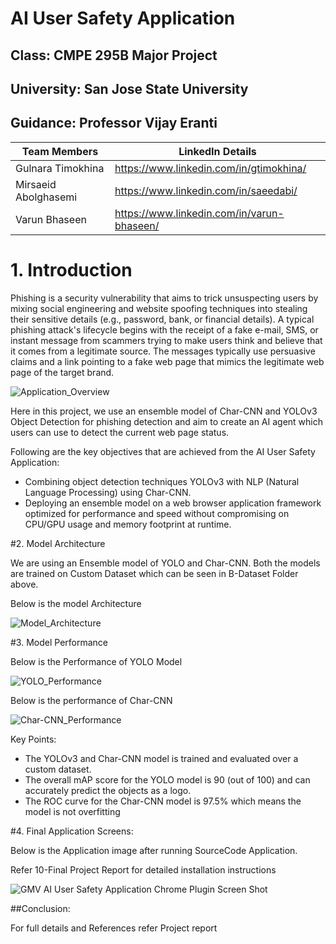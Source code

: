 # AI User Safety Application
## Class: CMPE 295B Major Project
## University: San Jose State University 
## Guidance: Professor Vijay Eranti

| Team Members | LinkedIn Details |
| ------------ | ----- |
| Gulnara Timokhina | https://www.linkedin.com/in/gtimokhina/ |
|Mirsaeid Abolghasemi | https://www.linkedin.com/in/saeedabi/ |
| Varun Bhaseen | https://www.linkedin.com/in/varun-bhaseen/ |

# 1. Introduction

Phishing is a security vulnerability that aims to trick unsuspecting users by mixing social engineering and website spoofing techniques into stealing their sensitive details (e.g., password, bank, or financial details). A typical phishing attack's lifecycle begins with the receipt of a fake e-mail, SMS, or instant message from scammers trying to make users think and believe that it comes from a legitimate source. The messages typically use persuasive claims and a link pointing to a fake web page that mimics the legitimate web page of the target brand.

![Application_Overview](E-Images/Application_Overview.jpg)

Here in this project, we use an ensemble model of Char-CNN and YOLOv3 Object Detection for phishing detection and aim to create an AI agent which users can use to detect the current web page status. 


Following are the key objectives that are achieved from the AI User Safety Application:  
*  Combining object detection techniques YOLOv3 with NLP (Natural Language Processing) using Char-CNN.
*  Deploying an ensemble model on a web browser application framework optimized for performance and speed without compromising on CPU/GPU usage and memory footprint at runtime.

#2. Model Architecture

We are using an Ensemble model of YOLO and Char-CNN. Both the models are trained on Custom Dataset which can be seen in B-Dataset Folder above.

Below is the model Architecture

![Model_Architecture](E-Images/Model_Architecture.jpg)


#3. Model Performance

Below is the Performance of YOLO Model

![YOLO_Performance](E-Images/YOLO_Model_Performance.jpg)

Below is the performance of Char-CNN

![Char-CNN_Performance](E-Images/Char-CNN_Model_Performance.png)

Key Points:

* The YOLOv3 and Char-CNN model is trained and evaluated over a custom dataset.
* The overall mAP score for the YOLO model is 90 (out of 100) and can accurately predict the objects as a logo. 
* The ROC curve for the Char-CNN model is 97.5% which means the model is not overfitting

#4. Final Application Screens:

Below is the Application image after running SourceCode Application.

Refer 10-Final Project Report for detailed installation instructions

![GMV AI User Safety Application Chrome Plugin Screen Shot](E-Images/GMV_AI_USER_Safety_Application.jpg)

##Conclusion:

For full details and References refer Project report